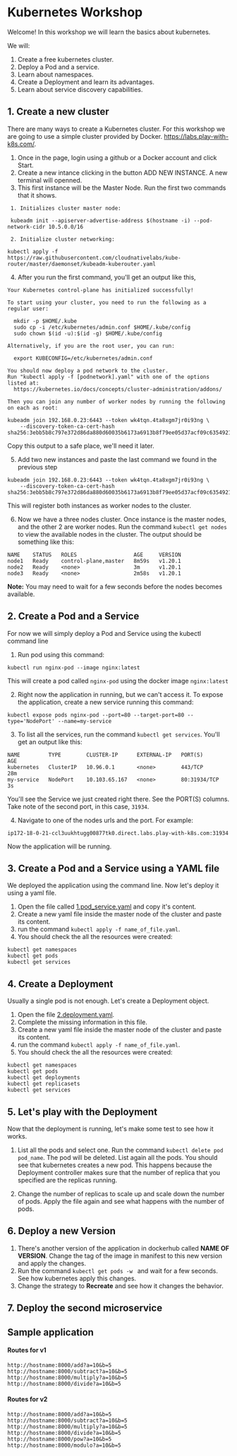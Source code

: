 # Kubernetes Workshop

Welcome!
In this workshop we will learn the basics about kubernetes.

We will:

1. Create a free kubernetes cluster.
2. Deploy a Pod and a service.
3. Learn about namespaces.
4. Create a Deployment and learn its advantages.
5. Learn about service discovery capabilities.

## 1. Create a new cluster

There are many ways to create a Kubernetes cluster. For this workshop we are going to use a simple cluster provided by Docker. https://labs.play-with-k8s.com/.

1. Once in the page, login using a github or a Docker account and click Start.
2. Create a new intance clicking in the button ADD NEW INSTANCE. A new terminal will openned.
3. This first instance will be the Master Node. Run the first two commands that it shows. 
```
 1. Initializes cluster master node:

 kubeadm init --apiserver-advertise-address $(hostname -i) --pod-network-cidr 10.5.0.0/16

 2. Initialize cluster networking:

kubectl apply -f https://raw.githubusercontent.com/cloudnativelabs/kube-router/master/daemonset/kubeadm-kuberouter.yaml

```

4. After you run the first command, you'll get an output like this,

```
Your Kubernetes control-plane has initialized successfully!

To start using your cluster, you need to run the following as a regular user:

  mkdir -p $HOME/.kube
  sudo cp -i /etc/kubernetes/admin.conf $HOME/.kube/config
  sudo chown $(id -u):$(id -g) $HOME/.kube/config

Alternatively, if you are the root user, you can run:

  export KUBECONFIG=/etc/kubernetes/admin.conf

You should now deploy a pod network to the cluster.
Run "kubectl apply -f [podnetwork].yaml" with one of the options listed at:
  https://kubernetes.io/docs/concepts/cluster-administration/addons/

Then you can join any number of worker nodes by running the following on each as root:

kubeadm join 192.168.0.23:6443 --token wk4tqn.4ta8xgm7jr0i93ng \
    --discovery-token-ca-cert-hash sha256:3ebb5b8c797e372d86da880d60035b6173a6913b8f79ee05d37acf09c6354921 
```

Copy this output to a safe place, we'll need it later. 

5. Add two new instances and paste the last command we found in the previous step

```
kubeadm join 192.168.0.23:6443 --token wk4tqn.4ta8xgm7jr0i93ng \
    --discovery-token-ca-cert-hash sha256:3ebb5b8c797e372d86da880d60035b6173a6913b8f79ee05d37acf09c6354921 
```

This will register both instances as worker nodes to the cluster.

6. Now we have a three nodes cluster. Once instance is the master nodes, and the other 2 are worker nodes. Run the command  `kubectl get nodes` to view the available nodes in the cluster. The output should be something like this:

```
NAME    STATUS   ROLES                  AGE     VERSION
node1   Ready    control-plane,master   8m59s   v1.20.1
node2   Ready    <none>                 3m      v1.20.1
node3   Ready    <none>                 2m58s   v1.20.1
```

**Note:** You may need to wait for a few seconds before the nodes becomes available. 


## 2. Create a Pod and a Service

For now we will simply deploy a Pod and Service using the kubectl command line

1. Run pod using this command:

```
kubectl run nginx-pod --image nginx:latest
```

This will create a pod called `nginx-pod` using the docker image `nginx:latest`

2. Right now the application in running, but we can't access it. To expose the application, create a new service running this command:

```
kubectl expose pods nginx-pod --port=80 --target-port=80 --type='NodePort' --name=my-service
```

3. To list all the services, run the command `kubectl get services`. You'll get an output like this:

```
NAME         TYPE        CLUSTER-IP      EXTERNAL-IP   PORT(S)        AGE
kubernetes   ClusterIP   10.96.0.1       <none>        443/TCP        28m
my-service   NodePort    10.103.65.167   <none>        80:31934/TCP   3s
```

You'll see the Service we just created right there. See the PORT(S) columns. Take note of the second port, in this case, `31934`.

4. Navigate to one of the nodes urls and the port. For example:

```
ip172-18-0-21-ccl3uukhtugg00877tk0.direct.labs.play-with-k8s.com:31934
```

Now the application will be running.

## 3. Create a Pod and a Service using a YAML file

We deployed the application using the command line. Now let's deploy it using a yaml file.

1. Open the file called [1.pod_service.yaml](k8s_manifests/1.pod_service.yaml) and copy it's content.
2. Create a new yaml file inside the master node of the cluster and paste its content.
3. run the command `kubectl apply -f name_of_file.yaml`.
4. You should check the all the resources were created:

```
kubectl get namespaces
kubectl get pods
kubectl get services
```

## 4. Create a Deployment

Usually a single pod is not enough. Let's create a Deployment object.

1. Open the file [2.deployment.yaml](k8s_manifests/2.deployment.yaml). 
2. Complete the missing information in this file.
3. Create a new yaml file inside the master node of the cluster and paste its content.
4. run the command `kubectl apply -f name_of_file.yaml`.
5. You should check the all the resources were created:

```
kubectl get namespaces
kubectl get pods
kubectl get deployments
kubectl get replicasets
kubectl get services
```

## 5. Let's play with the Deployment

Now that the deployment is running, let's make some test to see how it works.

1. List all the pods and select one. Run the command `kubectl delete pod pod_name`. The pod will be deleted. List again all the pods. You should see that kubernetes creates a new pod. This happens because the Deployment controller makes sure that the number of replica that you specified are the replicas running.

2. Change the number of replicas to scale up and scale down the number of pods. Apply the file again and see what happens with the number of pods.

## 6. Deploy a new Version

1. There's another version of the application in dockerhub called **NAME OF VERSION**. Change the tag of the image in manifest to this new version and apply the changes.
2. Run the command `kubectl get pods -w ` and wait for a few seconds. See how kubernetes apply this changes. 
3. Change the strategy to  **Recreate** and see how it changes the behavior. 

## 7. Deploy the second microservice


## Sample application



#### Routes for v1

```
http://hostname:8000/add?a=10&b=5
http://hostname:8000/subtract?a=10&b=5
http://hostname:8000/multiply?a=10&b=5
http://hostname:8000/divide?a=10&b=5
```

#### Routes for v2

```
http://hostname:8000/add?a=10&b=5
http://hostname:8000/subtract?a=10&b=5
http://hostname:8000/multiply?a=10&b=5
http://hostname:8000/divide?a=10&b=5
http://hostname:8000/pow?a=10&b=5
http://hostname:8000/modulo?a=10&b=5
```

